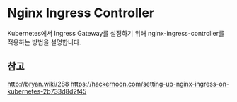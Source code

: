 # Nginx Ingress Controller

Kubernetes에서 Ingress Gateway를 설정하기 위해 nginx-ingress-controller를 적용하는 방법을 설명합니다.


## 참고
http://bryan.wiki/288
https://hackernoon.com/setting-up-nginx-ingress-on-kubernetes-2b733d8d2f45
